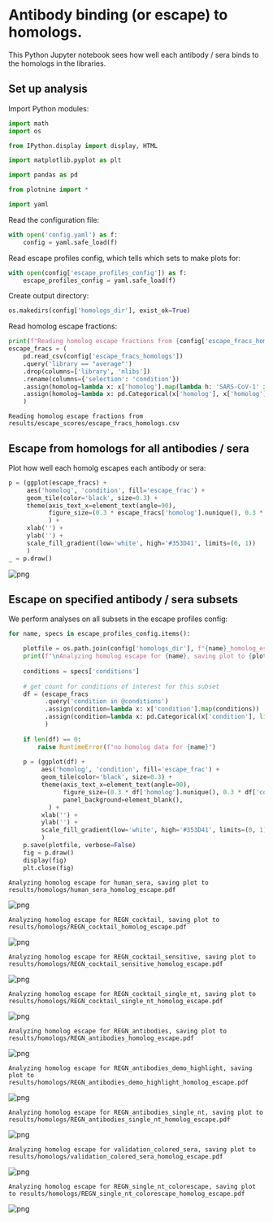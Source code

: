 # Antibody binding (or escape) to homologs.
This Python Jupyter notebook sees how well each antibody / sera binds to the homologs in the libraries.

## Set up analysis
Import Python modules:


```python
import math
import os

from IPython.display import display, HTML

import matplotlib.pyplot as plt

import pandas as pd

from plotnine import *

import yaml
```

Read the configuration file:


```python
with open('config.yaml') as f:
    config = yaml.safe_load(f)
```

Read escape profiles config, which tells which sets to make plots for:


```python
with open(config['escape_profiles_config']) as f:
    escape_profiles_config = yaml.safe_load(f)
```

Create output directory:


```python
os.makedirs(config['homologs_dir'], exist_ok=True)
```

Read homolog escape fractions:


```python
print(f"Reading homolog escape fractions from {config['escape_fracs_homologs']}")
escape_fracs = (
    pd.read_csv(config['escape_fracs_homologs'])
    .query('library == "average"')
    .drop(columns=['library', 'nlibs'])
    .rename(columns={'selection': 'condition'})
    .assign(homolog=lambda x: x['homolog'].map(lambda h: 'SARS-CoV-1' if h == 'SARS-CoV' else h))
    .assign(homolog=lambda x: pd.Categorical(x['homolog'], x['homolog'].unique(), ordered=True))
    )
```

    Reading homolog escape fractions from results/escape_scores/escape_fracs_homologs.csv


## Escape from homologs for all antibodies / sera
Plot how well each homolg escapes each antibody or sera:


```python
p = (ggplot(escape_fracs) +
     aes('homolog', 'condition', fill='escape_frac') +
     geom_tile(color='black', size=0.3) +
     theme(axis_text_x=element_text(angle=90),
           figure_size=(0.3 * escape_fracs['homolog'].nunique(), 0.3 * escape_fracs['condition'].nunique()),
           ) +
     xlab('') +
     ylab('') +
     scale_fill_gradient(low='white', high='#353D41', limits=(0, 1))
     )
_ = p.draw()
```


    
![png](homolog_escape_files/homolog_escape_12_0.png)
    


## Escape on specified antibody / sera subsets
We perform analyses on all subsets in the escape profiles config:


```python
for name, specs in escape_profiles_config.items():

    plotfile = os.path.join(config['homologs_dir'], f"{name}_homolog_escape.pdf")
    print(f"\nAnalyzing homolog escape for {name}, saving plot to {plotfile}")
    
    conditions = specs['conditions']
    
    # get count for conditions of interest for this subset
    df = (escape_fracs
          .query('condition in @conditions')
          .assign(condition=lambda x: x['condition'].map(conditions))
          .assign(condition=lambda x: pd.Categorical(x['condition'], list(conditions.values()), ordered=True))
          )
    
    if len(df) == 0:
        raise RuntimeError(f"no homolog data for {name}")
        
    p = (ggplot(df) +
         aes('homolog', 'condition', fill='escape_frac') +
         geom_tile(color='black', size=0.3) +
         theme(axis_text_x=element_text(angle=90),
               figure_size=(0.3 * df['homolog'].nunique(), 0.3 * df['condition'].nunique()),
               panel_background=element_blank(),
           ) +
         xlab('') +
         ylab('') +
         scale_fill_gradient(low='white', high='#353D41', limits=(0, 1))
         )
    p.save(plotfile, verbose=False)
    fig = p.draw()
    display(fig)
    plt.close(fig)
```

    
    Analyzing homolog escape for human_sera, saving plot to results/homologs/human_sera_homolog_escape.pdf



    
![png](homolog_escape_files/homolog_escape_14_1.png)
    


    
    Analyzing homolog escape for REGN_cocktail, saving plot to results/homologs/REGN_cocktail_homolog_escape.pdf



    
![png](homolog_escape_files/homolog_escape_14_3.png)
    


    
    Analyzing homolog escape for REGN_cocktail_sensitive, saving plot to results/homologs/REGN_cocktail_sensitive_homolog_escape.pdf



    
![png](homolog_escape_files/homolog_escape_14_5.png)
    


    
    Analyzing homolog escape for REGN_cocktail_single_nt, saving plot to results/homologs/REGN_cocktail_single_nt_homolog_escape.pdf



    
![png](homolog_escape_files/homolog_escape_14_7.png)
    


    
    Analyzing homolog escape for REGN_antibodies, saving plot to results/homologs/REGN_antibodies_homolog_escape.pdf



    
![png](homolog_escape_files/homolog_escape_14_9.png)
    


    
    Analyzing homolog escape for REGN_antibodies_demo_highlight, saving plot to results/homologs/REGN_antibodies_demo_highlight_homolog_escape.pdf



    
![png](homolog_escape_files/homolog_escape_14_11.png)
    


    
    Analyzing homolog escape for REGN_antibodies_single_nt, saving plot to results/homologs/REGN_antibodies_single_nt_homolog_escape.pdf



    
![png](homolog_escape_files/homolog_escape_14_13.png)
    


    
    Analyzing homolog escape for validation_colored_sera, saving plot to results/homologs/validation_colored_sera_homolog_escape.pdf



    
![png](homolog_escape_files/homolog_escape_14_15.png)
    


    
    Analyzing homolog escape for REGN_single_nt_colorescape, saving plot to results/homologs/REGN_single_nt_colorescape_homolog_escape.pdf



    
![png](homolog_escape_files/homolog_escape_14_17.png)
    



```python

```
